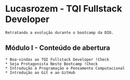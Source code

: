 # Lucasrozem - TQI Fullstack Developer 

	Retratando a evolução durante o bootcamp da DIO.

## Módulo I - Conteúdo de abertura
	
	* Boa-vindas ao TQI Fullstack Developer !Check
	* Seja Protagonista Neste Bootcamp !Check
	* Introdução à Programação e Pensamento Computacional
	* Introdução ao Git e ao GitHub
	
